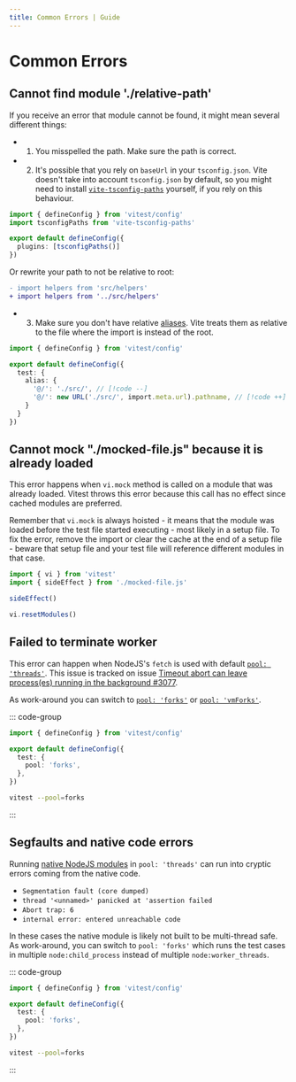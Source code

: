 ```yaml
---
title: Common Errors | Guide
---
```


# Common Errors

## Cannot find module './relative-path'

If you receive an error that module cannot be found, it might mean several different things:

- 1. You misspelled the path. Make sure the path is correct.

- 2. It's possible that you rely on `baseUrl` in your `tsconfig.json`. Vite doesn't take into account `tsconfig.json` by default, so you might need to install [`vite-tsconfig-paths`](https://www.npmjs.com/package/vite-tsconfig-paths) yourself, if you rely on this behaviour.

```ts
import { defineConfig } from 'vitest/config'
import tsconfigPaths from 'vite-tsconfig-paths'

export default defineConfig({
  plugins: [tsconfigPaths()]
})
```

Or rewrite your path to not be relative to root:

```diff
- import helpers from 'src/helpers'
+ import helpers from '../src/helpers'
```

- 3. Make sure you don't have relative [aliases](/config/#alias). Vite treats them as relative to the file where the import is instead of the root.

```ts
import { defineConfig } from 'vitest/config'

export default defineConfig({
  test: {
    alias: {
      '@/': './src/', // [!code --]
      '@/': new URL('./src/', import.meta.url).pathname, // [!code ++]
    }
  }
})
```

## Cannot mock "./mocked-file.js" because it is already loaded

This error happens when `vi.mock` method is called on a module that was already loaded. Vitest throws this error because this call has no effect since cached modules are preferred.

Remember that `vi.mock` is always hoisted - it means that the module was loaded before the test file started executing - most likely in a setup file. To fix the error, remove the import or clear the cache at the end of a setup file - beware that setup file and your test file will reference different modules in that case.

```ts [setupFile.js]
import { vi } from 'vitest'
import { sideEffect } from './mocked-file.js'

sideEffect()

vi.resetModules()
```

## Failed to terminate worker

This error can happen when NodeJS's `fetch` is used with default [`pool: 'threads'`](/config/#threads). This issue is tracked on issue [Timeout abort can leave process(es) running in the background #3077](https://github.com/vitest-dev/vitest/issues/3077).

As work-around you can switch to [`pool: 'forks'`](/config/#forks) or [`pool: 'vmForks'`](/config/#vmforks).

::: code-group
```ts [vitest.config.js]
import { defineConfig } from 'vitest/config'

export default defineConfig({
  test: {
    pool: 'forks',
  },
})
```
```bash [CLI]
vitest --pool=forks
```
:::

## Segfaults and native code errors

Running [native NodeJS modules](https://nodejs.org/api/addons.html) in `pool: 'threads'` can run into cryptic errors coming from the native code.

- `Segmentation fault (core dumped)`
- `thread '<unnamed>' panicked at 'assertion failed`
- `Abort trap: 6`
- `internal error: entered unreachable code`

In these cases the native module is likely not built to be multi-thread safe. As work-around, you can switch to `pool: 'forks'` which runs the test cases in multiple `node:child_process` instead of multiple `node:worker_threads`.

::: code-group
```ts [vitest.config.js]
import { defineConfig } from 'vitest/config'

export default defineConfig({
  test: {
    pool: 'forks',
  },
})
```
```bash [CLI]
vitest --pool=forks
```
:::
